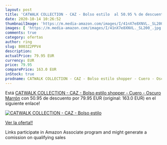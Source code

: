 ```yaml
---
layout: post
title: 'CATWALK COLLECTION - CAZ - Bolso estilo  al 50.95 % de descuento'
date: 2020-10-14 10:26:52
thumbnailImage: 'https://m.media-amazon.com/images/I/41nX7e8XNVL._SL200_.jpg'
images: [ 'https://m.media-amazon.com/images/I/41nX7e8XNVL._SL200_.jpg' ]
comments: true
category: ofertas
author: ring
slug: B003Z2PPV4
description:
actualPrice: 79.95 EUR
currency: EUR
price: 79.95
comparePrice: 163.0 EUR
inStock: true
prodname: CATWALK COLLECTION - CAZ - Bolso estilo shopper - Cuero - Oscuro Marrón
---
```


Está [CATWALK COLLECTION - CAZ - Bolso estilo shopper - Cuero - Oscuro Marrón](https://www.amazon.es/dp/B003Z2PPV4/?tag=tolees-21) con 50.95 de descuento por 79.95 EUR (original: 163.0 EUR) en el siguiente enlace!

[![CATWALK COLLECTION - CAZ - Bolso estilo ](https://m.media-amazon.com/images/I/41nX7e8XNVL._SL200_.jpg)](https://www.amazon.es/dp/B003Z2PPV4/?tag=tolees-21)

[Ver la oferta!!](https://www.amazon.es/dp/B003Z2PPV4/?tag=tolees-21)

Links participate in Amazon Associate program and might generate a comission on qualifying sales


